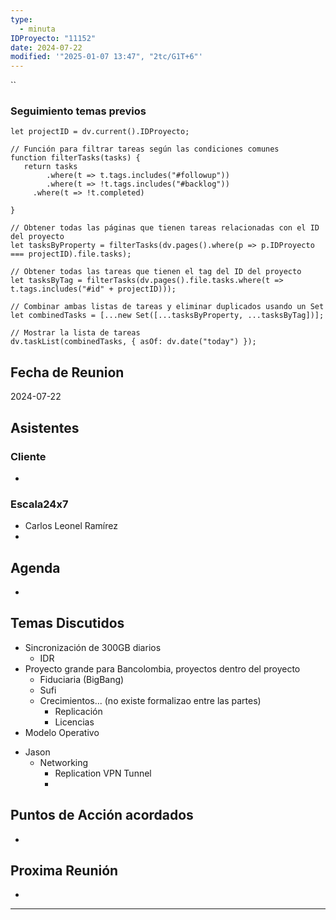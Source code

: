 ```yaml
---
type:
  - minuta
IDProyecto: "11152"
date: 2024-07-22
modified: '"2025-01-07 13:47", "2tc/G1T+6"'
---
```


``

### Seguimiento temas previos

```dataviewjs
let projectID = dv.current().IDProyecto;

// Función para filtrar tareas según las condiciones comunes
function filterTasks(tasks) {
   return tasks
        .where(t => t.tags.includes("#followup"))
        .where(t => !t.tags.includes("#backlog"))
     .where(t => !t.completed)
        
}

// Obtener todas las páginas que tienen tareas relacionadas con el ID del proyecto
let tasksByProperty = filterTasks(dv.pages().where(p => p.IDProyecto === projectID).file.tasks);

// Obtener todas las tareas que tienen el tag del ID del proyecto
let tasksByTag = filterTasks(dv.pages().file.tasks.where(t => t.tags.includes("#id" + projectID)));

// Combinar ambas listas de tareas y eliminar duplicados usando un Set
let combinedTasks = [...new Set([...tasksByProperty, ...tasksByTag])];

// Mostrar la lista de tareas
dv.taskList(combinedTasks, { asOf: dv.date("today") });
 ```
## Fecha de Reunion
2024-07-22

## Asistentes

### Cliente
* 
### Escala24x7
- Carlos Leonel Ramírez
-  

## Agenda
* 
## Temas Discutidos
*  Sincronización de 300GB diarios
	* IDR
* Proyecto grande para Bancolombia, proyectos dentro del proyecto
	* Fiduciaria (BigBang)
	* Sufi
	* Crecimientos... (no existe formalizao entre las partes)
		* Replicación
		* Licencias
* Modelo Operativo 

- Jason
	- Networking
		- Replication VPN Tunnel
		- 





## Puntos de Acción acordados
*  

## Proxima Reunión
*   

---
